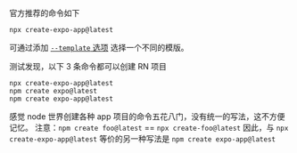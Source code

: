 官方推荐的命令如下

```shell
npx create-expo-app@latest
```

可通过添加 [`--template` 选项](https://docs.expo.dev/more/create-expo#--template) 选择一个不同的模版。

测试发现，以下 3 条命令都可以创建 RN 项目

```shell
npx create-expo-app@latest
npm create expo@latest
npm create expo-app@latest
```

感觉 node 世界创建各种 app 项目的命令五花八门，没有统一的写法，这不方便记忆。
注意：`npm create foo@latest` == `npx create-foo@latest`
因此，与 `npx create-expo-app@latest` 等价的另一种写法是 `npm create expo-app@latest`
